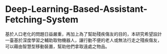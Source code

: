 # Deep-Learning-Based-Assistant-Fetching-System
基於人口老化的問題日益嚴重，再加上為了幫助殘疾傷友的目的，本研究希望設計一臺基於深度學習之輔助取物機器人，讓行動不便的老人或無法行走之殘疾傷友，可以藉由智慧型移動裝置，幫助他們拿取遠處之物品。
